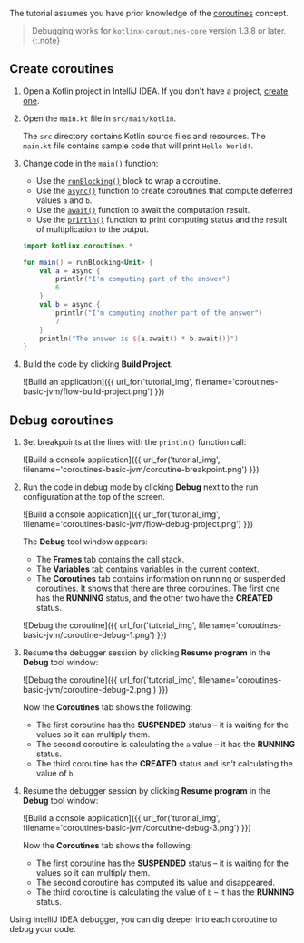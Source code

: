 The tutorial assumes you have prior knowledge of the [coroutines](https://kotlinlang.org/docs/reference/coroutines/coroutines-guide.html) concept.

> Debugging works for `kotlinx-coroutines-core` version 1.3.8 or later.
{:.note}

## Create coroutines

1. Open a Kotlin project in IntelliJ IDEA. If you don't have a project, [create one](/docs/tutorials/jvm-get-started.html#create-an-application).

2. Open the `main.kt` file in `src/main/kotlin`.

   The `src` directory contains Kotlin source files and resources. The `main.kt` file contains sample code that will print `Hello World!`.

2. Change code in the `main()` function:

   * Use the [`runBlocking()`](https://kotlin.github.io/kotlinx.coroutines/kotlinx-coroutines-core/kotlinx.coroutines/run-blocking.html) block to wrap a coroutine.
   * Use the [`async()`](https://kotlin.github.io/kotlinx.coroutines/kotlinx-coroutines-core/kotlinx.coroutines/async.html) function to create coroutines that compute deferred values `a` and `b`.
   * Use the [`await()`](https://kotlin.github.io/kotlinx.coroutines/kotlinx-coroutines-core/kotlinx.coroutines/-deferred/await.html) function to await the computation result.
   * Use the [`println()`](/api/latest/jvm/stdlib/stdlib/kotlin.io/println.html) function to print computing status and the result of multiplication to the output.

   <div class="sample" markdown="1" theme="idea" mode="kotlin" data-highlight-only>

   ```kotlin
   import kotlinx.coroutines.*
   
   fun main() = runBlocking<Unit> {
       val a = async {
           println("I'm computing part of the answer")
           6
       }
       val b = async {
           println("I'm computing another part of the answer")
           7
       }
       println("The answer is ${a.await() * b.await()}")
   }
   ```

   </div>

4. Build the code by clicking **Build Project**.

   ![Build an application]({{ url_for('tutorial_img', filename='coroutines-basic-jvm/flow-build-project.png') }})

## Debug coroutines

1. Set breakpoints at the lines with the `println()` function call:

   ![Build a console application]({{ url_for('tutorial_img', filename='coroutines-basic-jvm/coroutine-breakpoint.png') }})

2. Run the code in debug mode by clicking **Debug** next to the run configuration at the top of the screen.

   ![Build a console application]({{ url_for('tutorial_img', filename='coroutines-basic-jvm/flow-debug-project.png') }})

   The **Debug** tool window appears: 
      * The **Frames** tab contains the call stack.
      * The **Variables** tab contains variables in the current context.
      * The **Coroutines** tab contains information on running or suspended coroutines. It shows that there are three coroutines.
      The first one has the **RUNNING** status, and the other two have the **CREATED** status.

   ![Debug the coroutine]({{ url_for('tutorial_img', filename='coroutines-basic-jvm/coroutine-debug-1.png') }})

3. Resume the debugger session by clicking **Resume program** in the **Debug** tool window:

   ![Debug the coroutine]({{ url_for('tutorial_img', filename='coroutines-basic-jvm/coroutine-debug-2.png') }})
   
   Now the **Coroutines** tab shows the following:
   * The first coroutine has the **SUSPENDED** status – it is waiting for the values so it can multiply them.
   * The second coroutine is calculating the `a` value – it has the **RUNNING** status.
   * The third coroutine has the **CREATED** status and isn’t calculating the value of `b`.

4. Resume the debugger session by clicking **Resume program** in the **Debug** tool window:

   ![Build a console application]({{ url_for('tutorial_img', filename='coroutines-basic-jvm/coroutine-debug-3.png') }})

   Now the **Coroutines** tab shows the following:
   * The first coroutine has the **SUSPENDED** status – it is waiting for the values so it can multiply them.
   * The second coroutine has computed its value and disappeared.
   * The third coroutine is calculating the value of `b` – it has the **RUNNING** status.

Using IntelliJ IDEA debugger, you can dig deeper into each coroutine to debug your code.


